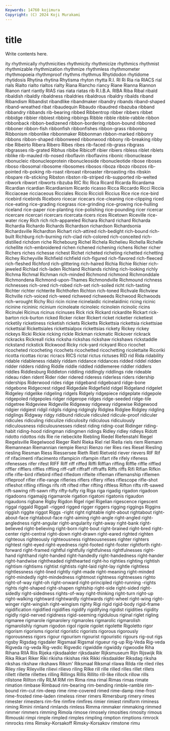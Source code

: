 ```yaml
---
Keywords: 14760 kojimura
Copyright: (C) 2024 Koji Murakami
---
```


# title

Write contents here.



ity rhythmically rhythmicities rhythmicity rhythmicize rhythmics rhythmist rhythmizable
rhythmization rhythmize rhythmless rhythmometer rhythmopoeia rhythmproof rhythms rhythmus Rhytidodon rhytidome
rhytidosis Rhytina rhytina Rhytisma rhyton rhytta R.I. RI Ri Ria
ria RIACS rial rials Rialto rialto rialtos rialty Riana Riancho
riancy Riane Rianna Riannon Rianon riant riantly RIAS rias riata
riatas rib R.I.B.A. RIBA Riba Ribal ribald ribaldish ribaldly ribaldness
ribaldries ribaldrous ribaldry ribalds riband Ribandism Ribandist ribandlike ribandmaker ribandry
ribands riband-shaped riband-wreathed ribat ribaudequin Ribaudo ribaudred ribazuba ribband ribbandry
ribbands rib-bearing ribbed Ribbentrop ribber ribbers ribbet ribbidge ribbier ribbiest
ribbing ribbings Ribble ribble ribble-rabble ribbon ribbonback ribbon-bedizened ribbon-bordering ribbon-bound
ribboned ribboner ribbon-fish ribbonfish ribbonfishes ribbon-grass ribboning Ribbonism ribbonlike ribbonmaker
Ribbonman ribbon-marked ribbonry ribbons ribbon-shaped ribbonweed ribbonwood ribbony rib-breaking ribby
ribe Ribeirto Ribera Ribero Ribes ribes rib-faced rib-grass ribgrass ribgrasses
rib-grated Ribhus ribibe Ribicoff ribier ribiers ribless riblet riblets riblike
rib-mauled rib-nosed riboflavin riboflavins ribonic ribonuclease ribonucleic ribonucleoprotein ribonucleoside ribonucleotide
ribose riboses riboso ribosomal ribosome ribosomes ribosos riboza ribozo ribozos
rib-pointed rib-poking rib-roast ribroast ribroaster ribroasting ribs ribskin ribspare rib-sticking
Ribston ribston rib-striped rib-supported rib-welted ribwork ribwort ribworts ribzuba RIC
Ric Rica Ricard Ricarda Ricardama Ricardian ricardian Ricardianism Ricardo ricasso
Ricca Riccardo Ricci Riccia Ricciaceae ricciaceous Ricciales Riccio Riccioli Riccius
Rice rice rice-bird ricebird ricebirds Riceboro ricecar ricecars rice-cleaning rice-clipping
riced rice-eating rice-grading ricegrass rice-grinding rice-growing rice-hulling riceland rice-paper rice-planting
rice-polishing rice-pounding ricer ricercar ricercare ricercari ricercars ricercata ricers rices
Ricetown Riceville rice-water ricey Rich rich rich-appareled Richara Richard richard
Richarda Richardia Richardo Richards Richardson richardson Richardsonia Richardsville Richardton Richart
rich-attired rich-bedight rich-bound rich-built Richburg rich-burning rich-clad rich-colored rich-conceited rich-distilled
richdom riche Richebourg Richel Richela Richelieu Richella Richelle richellite rich-embroidered
richen richened richening richens Richer richer Richers riches richesse richest
Richet richeted richeting richetted richetting Richey Richeyville Richfield richfield rich-figured
rich-flavored rich-fleeced rich-fleshed Richford rich-glittering rich-haired Richia Richie Richier rich-jeweled
Richlad rich-laden Richland Richlands richling rich-looking richly Richma Richmal Richman
rich-minded Richmond richmond Richmonddale Richmondena Richmond-upon-Thames Richmondville Richmound richness richnesses
rich-ored rich-robed rich-set rich-soiled richt rich-tasting Richter richter richterite Richthofen
Richton rich-toned Richvale Richview Richville rich-voiced rich-weed richweed richweeds Richwood
Richwoods rich-wrought Richy Rici ricin ricine ricinelaidic ricinelaidinic ricing ricinic
ricinine ricininic ricinium ricinoleate ricinoleic ricinolein ricinolic ricins Ricinulei Ricinus
ricinus ricinuses Rick rick Rickard rickardite Rickart rick-barton rick-burton ricked
Ricker ricker Rickert ricket ricketier ricketiest ricketily ricketiness ricketish rickets
Ricketts Rickettsia rickettsia rickettsiae rickettsial Rickettsiales rickettsialpox rickettsias rickety Rickey
rickey rickeys Ricki Rickie ricking rickle Rickman rickmatic Rickover rickrack
rickracks Rickreall ricks ricksha rickshas rickshaw rickshaws rickstaddle rickstand rickstick
Rickwood Ricky rick-yard rickyard Rico ricochet ricocheted ricocheting ricochets ricochetted
ricochetting ricolettaite Ricoriki ricotta ricottas ricrac ricracs RICS rictal rictus
rictuses RID rid Rida ridability ridable ridableness ridably riddam riddance
riddances ridded riddel ridden ridder ridders ridding Riddle riddle riddled
riddlemeree riddler riddlers riddles Riddlesburg Riddleton riddling riddlingly riddlings ride
rideable rideau riden rident Rider rider ridered rideress riderless riders
ridership riderships Riderwood rides ridge ridgeband ridgeboard ridge-bone ridgebone Ridgecrest
ridged Ridgedale Ridgefield ridgel Ridgeland ridgelet Ridgeley ridgelike ridgeling ridgels
Ridgely ridgepiece ridgeplate ridgepole ridgepoled ridgepoles ridger ridgerope ridges ridge-seeded
ridge-tile ridgetree Ridgeview Ridgeville Ridgeway ridgeway ridgewise Ridgewood ridgier ridgiest
ridgil ridgils ridging ridgingly Ridglea Ridglee Ridgley ridgling ridglings Ridgway
ridgy ridibund ridicule ridiculed ridicule-proof ridiculer ridicules ridiculing ridiculize ridiculosity
ridiculous ridiculously ridiculousness ridiculousnesses ridiest riding riding-coat Ridinger riding-habit riding-hood
ridingman ridingmen ridings Ridley ridley ridleys Ridott ridotto ridottos rids
Rie rie riebeckite Riebling Riedel Riefenstahl Riegel Riegelsville Riegelwood Rieger
Riehl Rieka Riel riel Riella riels riem Riemann Riemannean Riemannian
riempie Rienzi Rienzo rier Ries ries Riesel Riesling riesling Riesman
Riess Riessersee Rieth Rieti Rietveld riever rievers RIF Rif rif
rifacimenti rifacimento rifampicin rifampin rifart rife rifely rifeness rifenesses rifer
rifest RIFF Riff riff riffed Riffi Riffian riffing Riffle riffle
riffled riffler rifflers riffles riffling riff-raff riffraff riffraffs Riffs riffs
Rifi Rifian Rifkin rifle rifle-bird riflebird rifled rifledom rifleite rifleman
riflemanship riflemen rifleproof rifler rifle-range rifleries riflers riflery rifles riflescope
rifle-shot rifleshot rifling riflings rifs rift rifted rifter rifting riftless
Rifton rifts rift-sawed rift-sawing rift-sawn rifty rifty-tufty rig Riga riga
rigadig rigadon rigadoon rigadoons rigamajig rigamarole rigation rigatoni rigatonis rigaudon
rigaudons rigbane Rigby Rigdon Rigel rigel Rigelian rigescence rigescent riggal
riggald Riggall -rigged rigged rigger riggers rigging riggings Riggins riggish
riggite riggot Riggs -right right rightable right-about rightabout right-about-face rightabout-face
right-aiming right-angle right-angled right-angledness right-angular right-angularity right-away right-bank right-believed right-believing
right-born right-bout right-brained right-bred right-center right-central right-down right-drawn right-eared righted
righten righteous righteously righteousness righteousnesses righter righters rightest right-eyed right-eyedness
right-footed right-footer rightforth right-forward right-framed rightful rightfully rightfulness rightfulnesses right-hand
righthand right-handed right-handedly right-handedness right-hander right-handwise rightheaded righthearted right-ho righties
righting rightish rightism rightisms rightist rightists right-laid right-lay rightle rightless
rightlessness right-lined rightly right-made right-meaning right-minded right-mindedly right-mindedness rightmost rightness
rightnesses righto right-of-way right-oh right-onward right-principled right-running -rights rights right-shaped
right-shapen rightship right-side right-sided right-sidedly right-sidedness rights-of-way right-thinking right-turn right-up
right-walking rightward rightwardly rightwards right-wheel right-wing right-winger right-wingish right-wingism righty
Rigi rigid rigid-body rigid-frame rigidification rigidified rigidifies rigidify rigidifying rigidist
rigidities rigidity rigidly rigid-nerved rigidness rigid-seeming rigidulous riginal riglet rigling
rigmaree rigmarole rigmarolery rigmaroles rigmarolic rigmarolish rigmarolishly rignum rigodon rigol
rigole rigolet rigolette Rigoletto rigor rigorism rigorisms rigorist rigoristic rigorists
rigorous rigorously rigorousness rigors rigour rigourism rigourist rigouristic rigours rig-out
rigs rigsby Rigsdag rigsdaler Rigsmaal Rigsmal rigueur rig-up Rig-Veda Rig-veda
Rigveda rig-veda Rig-vedic Rigvedic rigwiddie rigwiddy rigwoodie Riha Rihana RIIA
Riis Rijeka rijksdaalder rijksdaaler Rijksmuseum Rijn Rijswijk Rik Rika Rikari
Riker Riki rikisha rikishas rikk Rikki riksdaalder Riksdag riksha rikshas
rikshaw rikshaws Riksm' Riksmaal Riksmal rilawa Rilda rile riled riles
Riley riley Rileyville rilievi rilievo riling Rilke rill rille rilled
rilles rillet rillets rillett rillette rillettes rilling Rillings Rillis Rillito
rill-like rillock rillow rills rillstone Rillton rilly RILM RIM rim
Rima rima rimal Rimas rimas rimate rimation rimbase Rimbaud rim-bearing
rim-bending rimble-ramble rim-bound rim-cut rim-deep rime rime-covered rimed rime-damp rime-frost
rime-frosted rime-laden rimeless rimer rimers Rimersburg rimery rimes rimester rimesters
rim-fire rimfire rimfires rimier rimiest rimiform riminess riming Rimini rimland
rimlands rimless Rimma rimmaker rimmaking rimmed rimmer rimmers rimming Rimola
rimose rimosely rimosities rimosity rimous Rimouski rimpi rimple rimpled rimples
rimpling rimption rimptions rimrock rimrocks rims Rimsky-Korsakoff Rimsky-Korsakov rimstone rimu
